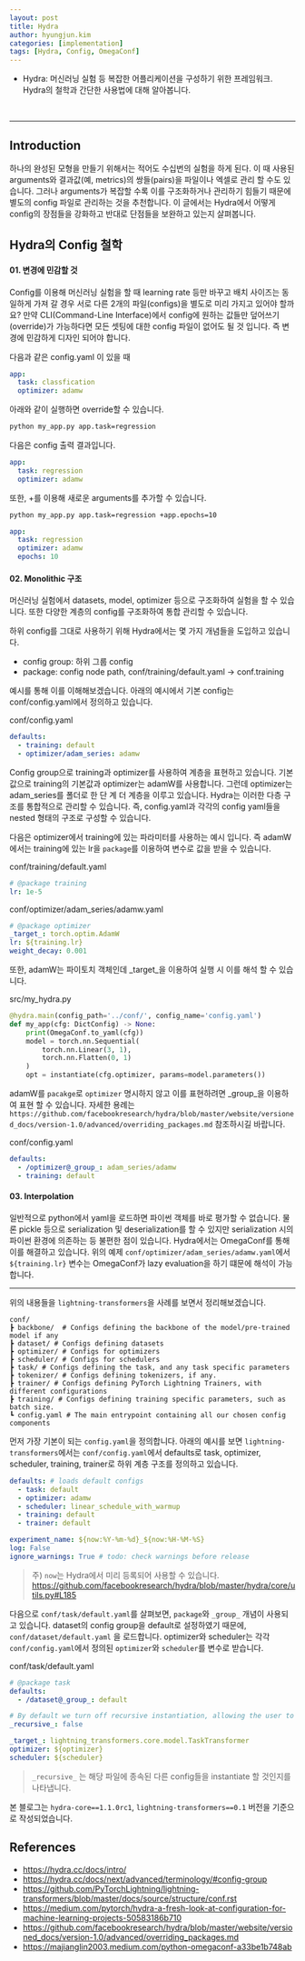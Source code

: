 ```yaml
---
layout: post
title: Hydra
author: hyungjun.kim
categories: [implementation]
tags: [Hydra, Config, OmegaConf]
---
```


- Hydra: 머신러닝 실험 등 복잡한 어플리케이션을 구성하기 위한 프레임워크. Hydra의 철학과 간단한 사용법에 대해 알아봅니다.
<br/>

---
## Introduction
하나의 완성된 모형을 만들기 위해서는 적어도 수십번의 실험을 하게 된다. 이 때 사용된 arguments와 결과값(예, metrics)의 쌍들(pairs)을 파일이나 엑셀로 관리 할 수도 있습니다. 그러나 arguments가 복잡할 수록 이를 구조화하거나 관리하기 힘들기 때문에 별도의 config 파일로 관리하는 것을 추천합니다. 이 글에서는 Hydra에서 어떻게 config의 장점들을 강화하고 반대로 단점들을 보완하고 있는지 살펴봅니다.

## Hydra의 Config 철학

#### 01. 변경에 민감할 것

Config를 이용해 머신러닝 실험을 할 때 learning rate 등만 바꾸고 배치 사이즈는 동일하게 가져 갈 경우 서로 다른 2개의 파일(configs)을 별도로 미리 가지고 있어야 할까요? 만약 CLI(Command-Line Interface)에서 config에 원하는 값들만 덮어쓰기(override)가 가능하다면 모든 셋팅에 대한 config 파일이 없어도 될 것 입니다. 즉 변경에 민감하게 디자인 되어야 합니다.

다음과 같은 config.yaml 이 있을 때

```yaml
app:
  task: classfication
  optimizer: adamw
```

아래와 같이 실행하면 override할 수 있습니다.

```sh
python my_app.py app.task=regression
```

다음은 config 출력 결과입니다.

```yaml
app:
  task: regression
  optimizer: adamw
```

또한, +를 이용해 새로운 arguments를 추가할 수 있습니다.

```sh
python my_app.py app.task=regression +app.epochs=10
```

```yaml
app:
  task: regression
  optimizer: adamw
  epochs: 10
```


#### 02. Monolithic 구조

머신러닝 실험에서 datasets, model, optimizer 등으로 구조화하여 실험을 할 수 있습니다. 또한 다양한 계층의 config를 구조화하여 통합 관리할 수 있습니다.

하위 config를 그대로 사용하기 위해 Hydra에서는 몇 가지 개념들을 도입하고 있습니다.
- config group: 하위 그룹 config
- package: config node path, conf/training/default.yaml -> conf.training



예시를 통해 이를 이해해보겠습니다. 아래의 예시에서 기본 config는 conf/config.yaml에서 정의하고 있습니다.

conf/config.yaml

```yaml
defaults:
  - training: default
  - optimizer/adam_series: adamw
```

Config group으로 training과 optimizer를 사용하여 계층을 표현하고 있습니다. 기본값으로 training의 기본값과 optimizer는 adamW를 사용합니다. 그런데 optimizer는 adam_series를 폴더로 한 단 계 더 계층을 이루고 있습니다. Hydra는 이러한 다층 구조를 통합적으로 관리할 수 있습니다. 즉, config.yaml과 각각의 config yaml들을 nested 형태의 구조로 구성할 수 있습니다.

다음은 optimizer에서 training에 있는 파라미터를 사용하는 예시 입니다. 즉 adamW에서는 training에 있는 lr을 `package`를 이용하여 변수로 값을 받을 수 있습니다.

conf/training/default.yaml

```yaml
# @package training
lr: 1e-5
```

conf/optimizer/adam_series/adamw.yaml

```yaml
# @package optimizer
_target_: torch.optim.AdamW
lr: ${training.lr}
weight_decay: 0.001
```

또한, adamW는 파이토치 객체인데 _target_을 이용하여 실행 시 이를 해석 할 수 있습니다.

src/my_hydra.py

```python
@hydra.main(config_path='../conf/', config_name='config.yaml')
def my_app(cfg: DictConfig) -> None:
    print(OmegaConf.to_yaml(cfg))
    model = torch.nn.Sequential(
        torch.nn.Linear(3, 1),
        torch.nn.Flatten(0, 1)
    )
    opt = instantiate(cfg.optimizer, params=model.parameters())
```

adamW를 `pacakge`로 `optimizer` 명시하지 않고 이를 표현하려면 _group_을 이용하여 표현 할 수 있습니다. 자세한 용례는 `https://github.com/facebookresearch/hydra/blob/master/website/versioned_docs/version-1.0/advanced/overriding_packages.md` 참조하시길 바랍니다.


conf/config.yaml

```yaml
defaults:
  - /optimizer@_group_: adam_series/adamw
  - training: default
```

#### 03. Interpolation

일반적으로 python에서 yaml을 로드하면 파이썬 객체를 바로 평가할 수 없습니다. 물론 pickle 등으로 serialization 및 deserialization를 할 수 있지만 serialization 시의 파이썬 환경에 의존하는 등 불편한 점이 있습니다. Hydra에서는 OmegaConf를 통해 이를 해결하고 있습니다.
위의 예제 `conf/optimizer/adam_series/adamw.yaml`에서 `${training.lr}` 변수는 OmegaConf가 lazy evaluation을 하기 떄문에 해석이 가능합니다.

----

위의 내용들을 `lightning-transformers`을 사례를 보면서 정리해보겠습니다.


```
conf/
┣ backbone/  # Configs defining the backbone of the model/pre-trained model if any
┣ dataset/ # Configs defining datasets
┣ optimizer/ # Configs for optimizers
┣ scheduler/ # Configs for schedulers
┣ task/ # Configs defining the task, and any task specific parameters
┣ tokenizer/ # Configs defining tokenizers, if any.
┣ trainer/ # Configs defining PyTorch Lightning Trainers, with different configurations
┣ training/ # Configs defining training specific parameters, such as batch size.
┗ config.yaml # The main entrypoint containing all our chosen config components
```

먼저 가장 기본이 되는 `config.yaml`을 정의합니다. 아래의 예시를 보면 `lightning-transformers`에서는 `conf/config.yaml`에서 defaults로 task, optimizer, scheduler, training, trainer로 하위 계층 구조를 정의하고 있습니다.

```yaml
defaults: # loads default configs
  - task: default
  - optimizer: adamw
  - scheduler: linear_schedule_with_warmup
  - training: default
  - trainer: default

experiment_name: ${now:%Y-%m-%d}_${now:%H-%M-%S}
log: False
ignore_warnings: True # todo: check warnings before release
```

> 주) `now`는 Hydra에서 미리 등록되어 사용할 수 있습니다. https://github.com/facebookresearch/hydra/blob/master/hydra/core/utils.py#L185

다음으로 `conf/task/default.yaml`를 살펴보면, `package`와 `_group_` 개념이 사용되고 있습니다. dataset의 config group을 default로 설정하였기 때문에, `conf/dataset/default.yaml` 을 로드합니다. optimizer와 scheduler는 각각 `conf/config.yaml`에서 정의된 `optimizer`와 `scheduler`를 변수로 받습니다.

conf/task/default.yaml

```yaml
# @package task
defaults:
  - /dataset@_group_: default

# By default we turn off recursive instantiation, allowing the user to instantiate themselves at the appropriate times.
_recursive_: false

_target_: lightning_transformers.core.model.TaskTransformer
optimizer: ${optimizer}
scheduler: ${scheduler}
```

> `_recursive_` 는 해당 파일에 종속된 다른 config들을 instantiate 할 것인지를 나타냅니다.


본 블로그는 `hydra-core==1.1.0rc1`, `lightning-transformers==0.1` 버전을 기준으로 작성되었습니다.

## References
- https://hydra.cc/docs/intro/
- https://hydra.cc/docs/next/advanced/terminology/#config-group
- https://github.com/PyTorchLightning/lightning-transformers/blob/master/docs/source/structure/conf.rst
- https://medium.com/pytorch/hydra-a-fresh-look-at-configuration-for-machine-learning-projects-50583186b710
- https://github.com/facebookresearch/hydra/blob/master/website/versioned_docs/version-1.0/advanced/overriding_packages.md
- https://majianglin2003.medium.com/python-omegaconf-a33be1b748ab
